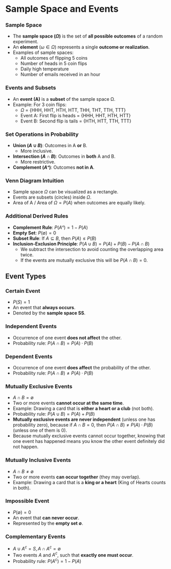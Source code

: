 # Sample Space and Events

### **Sample Space**

- The **sample space $(Ω)$** is the set of **all possible outcomes** of a random experiment.
- An **element** $(ω ∈ Ω)$ represents a single **outcome or realization**.
- Examples of sample spaces:
    - All outcomes of flipping 5 coins
    - Number of heads in 5 coin flips
    - Daily high temperature
    - Number of emails received in an hour

### **Events and Subsets**

- An **event (A)** is a **subset** of the sample space Ω.
- Example: For 3 coin flips:
    - $Ω$ = {HHH, HHT, HTH, HTT, THH, THT, TTH, TTT}
    - Event A: First flip is heads = {HHH, HHT, HTH, HTT}
    - Event B: Second flip is tails = {HTH, HTT, TTH, TTT}

### **Set Operations in Probability**

- **Union $(A ∪ B)$**: Outcomes in A **or** B.
    - More inclusive.
- **Intersection $(A ∩ B)$**: Outcomes in **both** A and B.
    - More restrictive.
- **Complement $(Aᶜ)$**: Outcomes **not in A**.

### **Venn Diagram Intuition**

- Sample space $Ω$ can be visualized as a rectangle.
- Events are subsets (circles) inside $Ω$.
- Area of A / Area of $Ω = P(A)$ when outcomes are equally likely.

### **Additional Derived Rules**

- **Complement Rule**: $P(Aᶜ) = 1 − P(A)$
- **Empty Set**: $P(∅) = 0$
- **Subset Rule**: If $A ⊆ B$, then $P(A) ≤ P(B)$
- **Inclusion-Exclusion Principle**: $P(A ∪ B) = P(A) + P(B) − P(A ∩ B)$
    - We subtract the intersection to avoid counting the overlapping area twice.
    - If the events are mutually exclusive this will be $P(A ∩ B) = 0$.

## Event Types

### **Certain Event**

- $P(S) = 1$
- An event that **always occurs**.
- Denoted by the **sample space SS**.

### **Independent Events**

- Occurrence of one event **does not affect** the other.
- Probability rule: $P(A \cap B) = P(A) \cdot P(B)$

### **Dependent Events**

- Occurrence of one event **does affect** the probability of the other.
- Probability rule: $P(A \cap B) \ne P(A) \cdot P(B)$

### **Mutually Exclusive Events**

- $A \cap B = \emptyset$
- Two or more events **cannot occur at the same time**.
- Example: Drawing a card that is **either a heart or a club** (not both).
- Probability rule: $P(A \cup B) = P(A) + P(B)$
- **Mutually exclusive events are never independent** (unless one has probability zero), because if $A \cap B = 0$, then $P(A \cap B) \ne P(A) \cdot P(B)$ (unless one of them is 0).
- Because mutually exclusive events cannot occur together, knowing that one event has happened means you know the other event definitely did not happen.

### **Mutually Inclusive Events**

- $A \cap B \ne \emptyset$
- Two or more events **can occur together** (they may overlap).
- Example: Drawing a card that is a **king or a heart** (King of Hearts counts in both).

### **Impossible Event**

- $P(\emptyset) = 0$
- An event that **can never occur**.
- Represented by the **empty set $\emptyset$**.

### **Complementary Events**

- $A \cup A^c = S, A \cap A^c = \emptyset$
- Two events $A$ and $A^c$, such that **exactly one must occur**.
- Probability rule: $P(A^c) = 1 - P(A)$